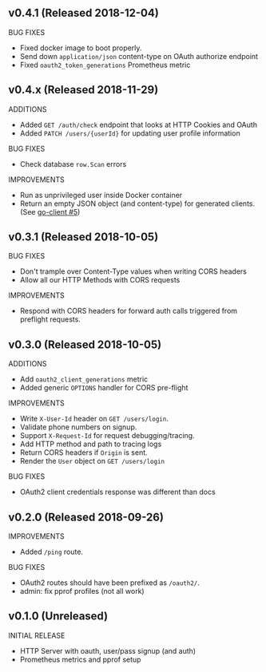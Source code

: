 ## v0.4.1 (Released 2018-12-04)

BUG FIXES

- Fixed docker image to boot properly.
- Send down `application/json` content-type on OAuth authorize endpoint
- Fixed `oauth2_token_generations` Prometheus metric

## v0.4.x (Released 2018-11-29)

ADDITIONS

- Added `GET /auth/check` endpoint that looks at HTTP Cookies and OAuth
- Added `PATCH /users/{userId}` for updating user profile information

BUG FIXES

- Check database `row.Scan` errors

IMPROVEMENTS

- Run as unprivileged user inside Docker container
- Return an empty JSON object (and content-type) for generated clients. (See [go-client #5](https://github.com/moov-io/go-client/issues/5))

## v0.3.1 (Released 2018-10-05)

BUG FIXES

- Don't trample over Content-Type values when writing CORS headers
- Allow all our HTTP Methods with CORS requests

IMPROVEMENTS

- Respond with CORS headers for forward auth calls triggered from preflight requests.

## v0.3.0 (Released 2018-10-05)

ADDITIONS

- Add `oauth2_client_generations` metric
- Added generic `OPTIONS` handler for CORS pre-flight

IMPROVEMENTS

- Write `X-User-Id` header on `GET /users/login`.
- Validate phone numbers on signup.
- Support `X-Request-Id` for request debugging/tracing.
- Add HTTP method and path to tracing logs
- Return CORS headers if `Origin` is sent.
- Render the `User` object on `GET /users/login`

BUG FIXES

- OAuth2 client credentials response was different than docs

## v0.2.0 (Released 2018-09-26)

IMPROVEMENTS

- Added `/ping` route.

BUG FIXES

- OAuth2 routes should have been prefixed as `/oauth2/`.
- admin: fix pprof profiles (not all work)

## v0.1.0 (Unreleased)

INITIAL RELEASE

- HTTP Server with oauth, user/pass signup (and auth)
- Prometheus metrics and pprof setup

